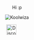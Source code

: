 <p align="center">Hi :p </p>
<p align="center"> <img src="https://komarev.com/ghpvc/?username=Koolwiza" alt="Koolwiza" /> </p>

<p align="center">
<a href="https://discord.com/users/559191331298213898" target="_blank"><img alt="Discord" title="Discord" height="32" width="32" src="https://raw.githubusercontent.com/peterthehan/peterthehan/master/assets/discord.svg"></a>&nbsp;&nbsp;&nbsp;&nbsp;&nbsp;&nbsp;&nbsp;&nbsp;&nbsp;
</p>
